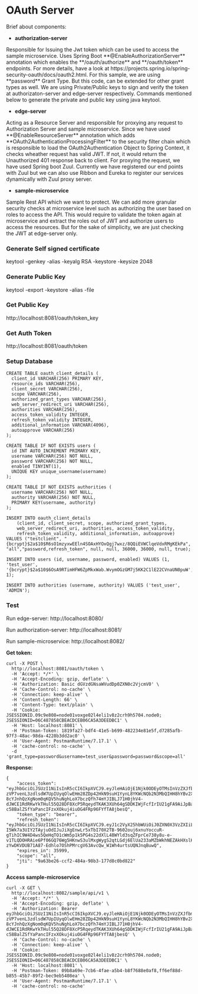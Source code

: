 # OAuth Server

Brief about components:

* **authorization-server**

<p>Responsible for Issuing the Jwt token which can be used to access the sample microservice. Uses Spring Boot **@EnableAuthorizationServer** annotation which enables the **/oauth/authorize** and **/oauth/token** endpoints. For more details, have a look at https://projects.spring.io/spring-security-oauth/docs/oauth2.html. For this sample, we are using **password** Grant Type. But this code, can be extended for other grant types as well. We are using Private/Public keys to sign and verify the token at authorizaton-server and edge-server respectively. Commands mentioned below to generate the private and public key using java keytool.</p>


* **edge-server**

<p>Acting as a Resource Server and responsible for proxying any request to Authorization Server and sample microservice. Since we have used **@EnableResourceServer** annotation which adds **OAuth2AuthenticationProcessingFilter** to the security filter chain which is responsible to load the OAuth2Authentication Object to Spring Context, it checks wheather request has valid JWT. If not, it would return the Unauthorized 401 response back to client. For proxying the request, we have used Spring boot Zuul. Currently we have registered our end points with Zuul but we can also use Ribbon and Eureka to register our services dynamically with Zuul proxy server.</p>


* **sample-microservice**

<p>Sample Rest API which we want to protect. We can add more granular security checks at microservice level such as authorizing the user based on roles to access the API. This would require to validate the token again at microservice and extract the roles out of JWT and authorize users to access the resources. But for the sake of simplicity, we are just checking the JWT at edge-server only.</p>


### Generate Self signed certificate

keytool -genkey -alias <alias> -keyalg RSA -keystore <jks name> -keysize 2048


### Generate Public Key

keytool -export -keystore <jks name> -alias <key store alias> -file <output file name>


### Get Public Key

http://localhost:8081/oauth/token_key


### Get Auth Token

http://localhost:8081/oauth/token


### Setup Database

```
CREATE TABLE oauth_client_details (
  client_id VARCHAR(256) PRIMARY KEY,
  resource_ids VARCHAR(256),
  client_secret VARCHAR(256),
  scope VARCHAR(256),
  authorized_grant_types VARCHAR(256),
  web_server_redirect_uri VARCHAR(256),
  authorities VARCHAR(256),
  access_token_validity INTEGER,
  refresh_token_validity INTEGER,
  additional_information VARCHAR(4096),
  autoapprove VARCHAR(256)
);

CREATE TABLE IF NOT EXISTS users (
  id INT AUTO_INCREMENT PRIMARY KEY,
  username VARCHAR(256) NOT NULL,
  password VARCHAR(256) NOT NULL,
  enabled TINYINT(1),
  UNIQUE KEY unique_username(username)
);

CREATE TABLE IF NOT EXISTS authorities (
  username VARCHAR(256) NOT NULL,
  authority VARCHAR(256) NOT NULL,
  PRIMARY KEY(username, authority)
);

INSERT INTO oauth_client_details
    (client_id, client_secret, scope, authorized_grant_types,
    web_server_redirect_uri, authorities, access_token_validity,
    refresh_token_validity, additional_information, autoapprove)
VALUES ("testclient", "{bcrypt}$2a$10$R6sO1mzyxwEEln4SOAxHYOxQgj7wxz/8QQiEVWClqeVdxRMgKEkPa", "all","password,refresh_token", null, null, 36000, 36000, null, true);
    
INSERT INTO users (id, username, password, enabled) VALUES (1, 'test_user', '{bcrypt}$2a$10$6OsA9RTimHFW6ZpMkxWab.WvymOGzGM7j5KK2C1lE22CVnaUN0puW', 1);

INSERT INTO authorities (username, authority) VALUES ('test_user', 'ADMIN');
```

### Test

Run edge-server: http://localhost:8080/

Run authorization-server: http://localhost:8081/

Run sample-microservice: http://localhost:8082/

**Get token:**

```
curl -X POST \
  http://localhost:8081/oauth/token \
  -H 'Accept: */*' \
  -H 'Accept-Encoding: gzip, deflate' \
  -H 'Authorization: Basic dGVzdGNsaWVudDp0ZXN0c2VjcmV0' \
  -H 'Cache-Control: no-cache' \
  -H 'Connection: keep-alive' \
  -H 'Content-Length: 66' \
  -H 'Content-Type: text/plain' \
  -H 'Cookie: JSESSIONID.09c9e808=node01voxge02l4eli1v8z2crh9h5704.node0; JSESSIONID=06C487858CBEACDCEB06CA5A3DEEDBC1' \
  -H 'Host: localhost:8081' \
  -H 'Postman-Token: 1819fa27-bdf4-41e5-b699-482234e81e5f,d7285afb-97f3-48ac-98da-4228b3dd2ac0' \
  -H 'User-Agent: PostmanRuntime/7.17.1' \
  -H 'cache-control: no-cache' \
  -d 'grant_type=password&username=test_user&password=password&scope=all'
```

**Response:**

```
{
    "access_token": "eyJhbGciOiJSUzI1NiIsInR5cCI6IkpXVCJ9.eyJleHAiOjE1Njk0ODEyOTMsInVzZXJfbmFtZSI6InRlc3RfdXNlciIsImF1dGhvcml0aWVzIjpbIlJFQUQiLCJBRE1JTiJdLCJqdGkiOiI5YTYzYmUyNi1jY2YyLTQ4NGEtOThiMy0xNzdkOGMwYmQ4MjIiLCJjbGllbnRfaWQiOiJ0ZXN0Y2xpZW50Iiwic2NvcGUiOlsiYWxsIl19.g2FS89XWCMX3W-zVP7venL3zdlsdW7UpIUyqOlwEHm28ZDp42HkN9suH1YynL8YKWcNQb2N3MbQIHH8hYBv2XHTcZP9YHfJHeGMPx0v1_6VlxEm6MXK4Eym89wTHlZEZ3Ff5mYNJYdmeHpkK-8cYJnhQzXgNom0qKQV5huNghLoX7bczQfh74mYJIBLJ71H0jhV4-dJWCE1RdRKwYkTHul55Q28DF8XcP5RqeydTKAK3XUh64gSDDKIWjFcfIrIU21gFA9AiJpBaYFDzodbsI4vSyDR8rWgPG46d5Rv-c58BalZSfYaPancIFzxXOkuj4iuOG4FRp96FYfTA8jbesQ",
    "token_type": "bearer",
    "refresh_token": "eyJhbGciOiJSUzI1NiIsInR5cCI6IkpXVCJ9.eyJ1c2VyX25hbWUiOiJ0ZXN0X3VzZXIiLCJzY29wZSI6WyJhbGwiXSwiYXRpIjoiOWE2M2JlMjYtY2NmMi00ODRhLTk4YjMtMTc3ZDhjMGJkODIyIiwiZXhwIjoxNTY5NDgxMjkzLCJhdXRob3JpdGllcyI6WyJSRUFEIiwiQURNSU4iXSwianRpIjoiZDRhY2MwNjYtYjE0MC00ZDUwLTliMTktN2Y3YmVhZDRjZjUyIiwiY2xpZW50X2lkIjoidGVzdGNsaWVudCJ9.iXxsEo70BPqs-I5Wk7a3UIY2TAyjuOdIJuJiXgEnwLr5xTbI70X2TB-9602ouj6xnuYoccuR-gTihIC9W4D4ws5QeHqTO1cWm5p1k5PG4s22dXlL48WYld3sqZFprCe738y8u-e-v1TLQDOHRAie6Pf06GQ76Wg5HKnwS3ulMxgWygS2qtLGdj6ElUa233aMZbWkhNEZAkHXslKeylO3gXtVbXCvVnGoaEz_JI5dYNedaoakPtJbzDHIbfO8RPyjyTEmPU6owoez4d2jcQOY4XzrmAGj-zYwDKVDUB71A87-Edhlo7OShPMrcgV63AvcQw_W1Wh4urtsUQNJnqBuwQ",
    "expires_in": 35999,
    "scope": "all",
    "jti": "9a63be26-ccf2-484a-98b3-177d8c0bd822"
}
```

**Access sample-microservice**

```
curl -X GET \
  http://localhost:8082/sample/api/v1 \
  -H 'Accept: */*' \
  -H 'Accept-Encoding: gzip, deflate' \
  -H 'Authorization: Bearer eyJhbGciOiJSUzI1NiIsInR5cCI6IkpXVCJ9.eyJleHAiOjE1Njk0ODEyOTMsInVzZXJfbmFtZSI6InRlc3RfdXNlciIsImF1dGhvcml0aWVzIjpbIlJFQUQiLCJBRE1JTiJdLCJqdGkiOiI5YTYzYmUyNi1jY2YyLTQ4NGEtOThiMy0xNzdkOGMwYmQ4MjIiLCJjbGllbnRfaWQiOiJ0ZXN0Y2xpZW50Iiwic2NvcGUiOlsiYWxsIl19.g2FS89XWCMX3W-zVP7venL3zdlsdW7UpIUyqOlwEHm28ZDp42HkN9suH1YynL8YKWcNQb2N3MbQIHH8hYBv2XHTcZP9YHfJHeGMPx0v1_6VlxEm6MXK4Eym89wTHlZEZ3Ff5mYNJYdmeHpkK-8cYJnhQzXgNom0qKQV5huNghLoX7bczQfh74mYJIBLJ71H0jhV4-dJWCE1RdRKwYkTHul55Q28DF8XcP5RqeydTKAK3XUh64gSDDKIWjFcfIrIU21gFA9AiJpBaYFDzodbsI4vSyDR8rWgPG46d5Rv-c58BalZSfYaPancIFzxXOkuj4iuOG4FRp96FYfTA8jbesQ' \
  -H 'Cache-Control: no-cache' \
  -H 'Connection: keep-alive' \
  -H 'Cookie: JSESSIONID.09c9e808=node01voxge02l4eli1v8z2crh9h5704.node0; JSESSIONID=06C487858CBEACDCEB06CA5A3DEEDBC1' \
  -H 'Host: localhost:8081' \
  -H 'Postman-Token: 09b8a69e-7cb6-4fae-a5b4-b8f7688e0af8,ff6ef88d-b855-45b7-89f2-bec9eb5408ea' \
  -H 'User-Agent: PostmanRuntime/7.17.1' \
  -H 'cache-control: no-cache'


